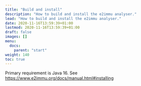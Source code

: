 ```yaml
---
title: "Build and install"
description: "How to build and install the e2immu analyser."
lead: "How to build and install the e2immu analyser."
date: 2020-11-16T13:59:39+01:00
lastmod: 2020-11-16T13:59:39+01:00
draft: false
images: []
menu:
  docs:
    parent: "start"
weight: 140
toc: true
---
```


Primary requirement is Java 16.
See https://www.e2immu.org/docs/manual.html#installing